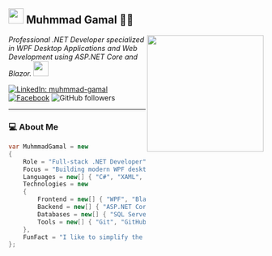 <h2><img src="https://emojis.slackmojis.com/emojis/images/1531849430/4246/blob-sunglasses.gif" width="30"/> Muhmmad Gamal 👨‍💻</h2>

<img align="right" src="https://media.giphy.com/media/M9gbBd9nbDrOTu1Mqx/giphy.gif" width="230">

<p><em>Professional .NET Developer specialized in WPF Desktop Applications and Web Development using ASP.NET Core and Blazor. <img src="https://media.giphy.com/media/WUlplcMpOCEmTGBtBW/giphy.gif" width="30"></em></p>

[![LinkedIn: muhmmad-gamal](https://img.shields.io/badge/-LinkedIn-blue?style=flat-square&logo=Linkedin&logoColor=white&link=https://www.linkedin.com/feed/)](https://www.linkedin.com/feed/)
[![Facebook](https://img.shields.io/badge/Facebook-1877F2?style=flat-square&logo=facebook&logoColor=white)](https://www.facebook.com/)
![GitHub followers](https://img.shields.io/github/followers/YOUR_GITHUB_USERNAME?label=Follow&style=social)

---

### 💻 About Me

```csharp
var MuhmmadGamal = new
{
    Role = "Full-stack .NET Developer",
    Focus = "Building modern WPF desktop applications and responsive web systems",
    Languages = new[] { "C#", "XAML", "SQL", "HTML", "CSS", "C++" },
    Technologies = new
    {
        Frontend = new[] { "WPF", "Blazor", "Razor Pages" },
        Backend = new[] { "ASP.NET Core", "Entity Framework Core", "LINQ" },
        Databases = new[] { "SQL Server" },
        Tools = new[] { "Git", "GitHub", "Visual Studio" }
    },
    FunFact = "I like to simplify the complex and turn it into a smooth, professional user experience."
};
